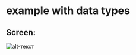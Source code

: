 # example with data types
## Screen:
![alt-текст](https://github.com/Asqvella/sizeof/blob/master/sizeof/img/sizeof.png "sizeof.png")
